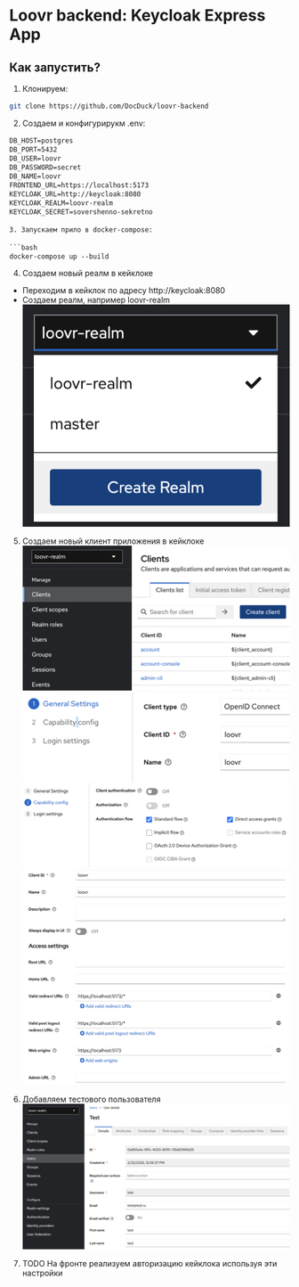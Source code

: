# Loovr backend: Keycloak Express App

## Как запустить?

1. Клонируем:

```bash
git clone https://github.com/DocDuck/loovr-backend
```

2. Создаем и конфигурирукм .env:

````dosini
DB_HOST=postgres
DB_PORT=5432
DB_USER=loovr
DB_PASSWORD=secret
DB_NAME=loovr
FRONTEND_URL=https://localhost:5173
KEYCLOAK_URL=http://keycloak:8080
KEYCLOAK_REALM=loovr-realm
KEYCLOAK_SECRET=sovershenno-sekretno

3. Запускаем прило в docker-compose:

```bash
docker-compose up --build
````

4. Создаем новый реалм в кейклоке

- Переходим в кейклок по адресу http://keycloak:8080
- Создаем реалм, например loovr-realm
  ![alt text](image-4.png)

5. Создаем новый клиент приложения в кейклоке
   ![alt text](image-5.png)
   ![alt text](image-2.png)
   ![alt text](image-1.png)
   ![alt text](image-7.png)

6. Добавляем тестового пользователя
   ![alt text](image-6.png)

7. TODO На фронте реализуем авторизацию кейклока используя эти настройки
